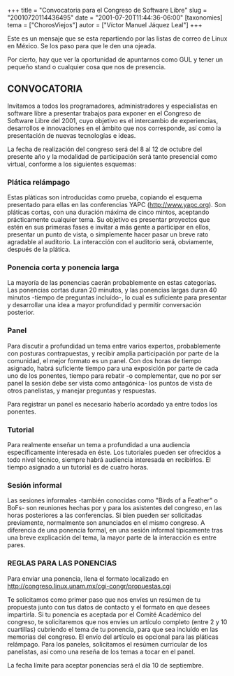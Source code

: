 +++
title = "Convocatoria para el Congreso de Software Libre"
slug = "20010720114436495"
date = "2001-07-20T11:44:36-06:00"
[taxonomies]
tema = ["ChorosViejos"]
autor = ["Víctor Manuel Jáquez Leal"]
+++

Este es un mensaje que se esta repartiendo por las listas de correo de
Linux en México. Se los paso para que le den una ojeada.

Por cierto, hay que ver la oportunidad de apuntarnos como GUL y tener un
pequeño stand o cualquier cosa que nos de presencia.

<!-- more -->
## CONVOCATORIA

Invitamos a todos los programadores, administradores y especialistas en
software libre a presentar trabajos para exponer en el Congreso de
Software Libre del 2001, cuyo objetivo es el intercambio de
experiencias, desarrollos e innovaciones en el ámbito que nos
corresponde, así como la presentación de nuevas tecnologías e ideas.

La fecha de realización del congreso será del 8 al 12 de octubre del
presente año y la modalidad de participación será tanto presencial como
virtual, conforme a los siguientes esquemas:

### Plática relámpago

Estas pláticas son introducidas como prueba, copiando el esquema
presentado para ellas en las conferencias YAPC (http://www.yapc.org).
Son pláticas cortas, con una duración máxima de cinco mintos, aceptando
prácticamente cualquier tema. Su objetivo es presentar proyectos que
estén en sus primeras fases e invitar a más gente a participar en ellos,
presentar un punto de vista, o simplemente hacer pasar un breve rato
agradable al auditorio. La interacción con el auditorio será,
obviamente, después de la plática.

### Ponencia corta y ponencia larga

La mayoría de las ponencias caerán probablemente en estas categorías.
Las ponencias cortas duran 20 minutos, y las ponencias largas duran 40
minutos -tiempo de preguntas incluído-, lo cual es suficiente para
presentar y desarrollar una idea a mayor profundidad y permitir
conversación posterior.

### Panel

Para discutir a profundidad un tema entre varios expertos, probablemente
con posturas contrapuestas, y recibir amplia participación por parte de
la comunidad, el mejor formato es un panel. Con dos horas de tiempo
asignado, habrá suficiente tiempo para una exposición por parte de cada
uno de los ponentes, tiempo para rebatir -o complementar, que no por ser
panel la sesión debe ser vista como antagónica- los puntos de vista de
otros panelistas, y manejar preguntas y respuestas.

Para registrar un panel es necesario haberlo acordado ya entre todos los
ponentes.

### Tutorial

Para realmente enseñar un tema a profundidad a una audiencia
específicamente interesada en éste. Los tutoriales pueden ser ofrecidos
a todo nivel técnico, siempre habrá audiencia interesada en recibirlos.
El tiempo asignado a un tutorial es de cuatro horas.

### Sesión informal

Las sesiones informales -también conocidas como "Birds of a Feather" o
BoFs- son reuniones hechas por y para los asistentes del congreso, en
las horas posteriores a las conferencias. Si bien pueden ser solicitadas
previamente, normalmente son anunciados en el mismo congreso. A
diferencia de una ponencia formal, en una sesión informal típicamente
tras una breve explicación del tema, la mayor parte de la interacción es
entre pares.

### REGLAS PARA LAS PONENCIAS

Para enviar una ponencia, llena el formato localizado en
http://congreso.linux.unam.mx/cgi-congr/propuestas.cgi

Te solicitamos como primer paso que nos envíes un resúmen de tu
propuesta junto con tus datos de contacto y el formato en que desees
impartirla. Si tu ponencia es aceptada por el Comité Académico del
congreso, te solicitaremos que nos envíes un artículo completo (entre 2
y 10 cuartillas) cubriendo el tema de tu ponencia, para que sea incluído
en las memorias del congreso. El envío del artículo es opcional para las
pláticas relámpago. Para los paneles, solicitamos el resúmen curricular
de los panelistas, así como una reseña de los temas a tocar en el panel.

La fecha límite para aceptar ponencias será el día 10 de septiembre.

